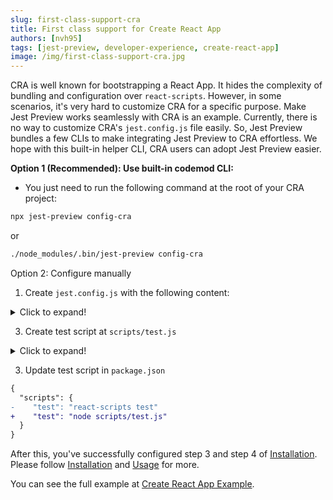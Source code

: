 ```yaml
---
slug: first-class-support-cra
title: First class support for Create React App
authors: [nvh95]
tags: [jest-preview, developer-experience, create-react-app]
image: /img/first-class-support-cra.jpg
---
```


CRA is well known for bootstrapping a React App. It hides the complexity of bundling and configuration over `react-scripts`. However, in some scenarios, it's very hard to customize CRA for a specific purpose. Make Jest Preview works seamlessly with CRA is an example.
Currently, there is no way to customize CRA's `jest.config.js` file easily. So, Jest Preview bundles a few CLIs to make integrating Jest Preview to CRA effortless. We hope with this built-in helper CLI, CRA users can adopt Jest Preview easier.

<!--truncate-->

**Option 1 (Recommended): Use built-in codemod CLI:**

- You just need to run the following command at the root of your CRA project:

```bash
npx jest-preview config-cra
```

or

```bash
./node_modules/.bin/jest-preview config-cra
```

Option 2: Configure manually

1. Create `jest.config.js` with the following content:

<details>
  <summary>Click to expand!</summary>

```js
module.exports = {
  roots: ['<rootDir>/src'],
  collectCoverageFrom: ['src/**/*.{js,jsx,ts,tsx}', '!src/**/*.d.ts'],
  setupFiles: ['react-app-polyfill/jsdom'],
  setupFilesAfterEnv: ['<rootDir>/src/setupTests.ts'],
  testMatch: [
    '<rootDir>/src/**/__tests__/**/*.{js,jsx,ts,tsx}',
    '<rootDir>/src/**/*.{spec,test}.{js,jsx,ts,tsx}',
  ],
  testEnvironment: 'jsdom',
  transform: {
    '^.+\\.(js|jsx|mjs|cjs|ts|tsx)$':
      'react-scripts/config/jest/babelTransform.js',
    '^.+\\.(css|scss|sass)$': 'jest-preview/transforms/css',
    '^(?!.*\\.(js|jsx|mjs|cjs|ts|tsx|css|json)$)':
      'jest-preview/transforms/fileCRA',
  },
  transformIgnorePatterns: [
    '[/\\\\]node_modules[/\\\\].+\\.(js|jsx|mjs|cjs|ts|tsx)$',
  ],
  modulePaths: [],
  moduleNameMapper: {
    '^react-native$': 'react-native-web',
  },
  moduleFileExtensions: [
    'web.js',
    'js',
    'web.ts',
    'ts',
    'web.tsx',
    'tsx',
    'json',
    'web.jsx',
    'jsx',
    'node',
  ],
  watchPlugins: [
    'jest-watch-typeahead/filename',
    'jest-watch-typeahead/testname',
  ],
  resetMocks: true,
};
```

</details>

3. Create test script at `scripts/test.js`

<details>
  <summary>Click to expand!</summary>

```js
'use strict';

// Do this as the first thing so that any code reading it knows the right env.
process.env.BABEL_ENV = 'test';
process.env.NODE_ENV = 'test';
process.env.PUBLIC_URL = '';

// Makes the script crash on unhandled rejections instead of silently
// ignoring them. In the future, promise rejections that are not handled will
// terminate the Node.js process with a non-zero exit code.
process.on('unhandledRejection', (err) => {
  throw err;
});

// Ensure environment variables are read.
require('react-scripts/config/env');

const jest = require('jest');
const execSync = require('child_process').execSync;
let argv = process.argv.slice(2);

function isInGitRepository() {
  try {
    execSync('git rev-parse --is-inside-work-tree', { stdio: 'ignore' });
    return true;
  } catch (e) {
    return false;
  }
}

function isInMercurialRepository() {
  try {
    execSync('hg --cwd . root', { stdio: 'ignore' });
    return true;
  } catch (e) {
    return false;
  }
}

// Watch unless on CI or explicitly running all tests
if (
  !process.env.CI &&
  argv.indexOf('--watchAll') === -1 &&
  argv.indexOf('--watchAll=false') === -1
) {
  // https://github.com/facebook/create-react-app/issues/5210
  const hasSourceControl = isInGitRepository() || isInMercurialRepository();
  argv.push(hasSourceControl ? '--watch' : '--watchAll');
}

jest.run(argv);
```

</details>

3. Update test script in `package.json`

```diff
{
  "scripts": {
-    "test": "react-scripts test"
+    "test": "node scripts/test.js"
  }
}
```

After this, you've successfully configured step 3 and step 4 of [Installation](/docs/getting-started/installation). Please follow [Installation](/docs/getting-started/installation) and [Usage](/docs/getting-started/usage) for more.

You can see the full example at [Create React App Example](/docs/examples/create-react-app).
